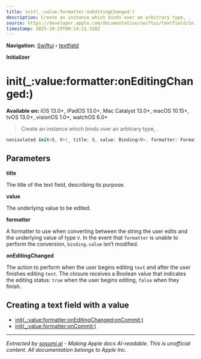 ```yaml
---
title: init(_:value:formatter:onEditingChanged:)
description: Create an instance which binds over an arbitrary type, .
source: https://developer.apple.com/documentation/swiftui/textfield/init(_:value:formatter:oneditingchanged:)
timestamp: 2025-10-29T00:14:11.520Z
---
```


**Navigation:** [Swiftui](/documentation/swiftui) › [textfield](/documentation/swiftui/textfield)

**Initializer**

# init(_:value:formatter:onEditingChanged:)

**Available on:** iOS 13.0+, iPadOS 13.0+, Mac Catalyst 13.0+, macOS 10.15+, tvOS 13.0+, visionOS 1.0+, watchOS 6.0+

> Create an instance which binds over an arbitrary type, .

```swift
nonisolated init<S, V>(_ title: S, value: Binding<V>, formatter: Formatter, onEditingChanged: @escaping (Bool) -> Void) where S : StringProtocol
```

## Parameters

**title**

The title of the text field, describing its purpose.



**value**

The underlying value to be edited.



**formatter**

A formatter to use when converting between the string the user edits and the underlying value of type `V`. In the event that `formatter` is unable to perform the conversion, `binding.value` isn’t modified.



**onEditingChanged**

The action to perform when the user begins editing `text` and after the user finishes editing `text`. The closure receives a Boolean value that indicates the editing status: `true` when the user begins editing, `false` when they finish.



## Creating a text field with a value

- [init(_:value:formatter:onEditingChanged:onCommit:)](/documentation/swiftui/textfield/init(_:value:formatter:oneditingchanged:oncommit:))
- [init(_:value:formatter:onCommit:)](/documentation/swiftui/textfield/init(_:value:formatter:oncommit:))

---

*Extracted by [sosumi.ai](https://sosumi.ai) - Making Apple docs AI-readable.*
*This is unofficial content. All documentation belongs to Apple Inc.*
